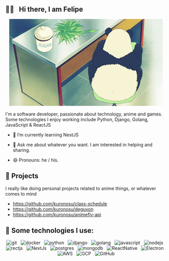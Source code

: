 ## 👋🏻 &nbsp;&nbsp;Hi there, I am Felipe

<p align="center">
  <img src="https://github.com/kuronosu/kuronosu/blob/main/panda.gif?raw=true" alt="Panda spinning in the chair gif"/>
</p>

I'm a software developer, passionate about technology, anime and games.
Some technologies I enjoy working include Python, Django, Golang, JavaScript & ReactJS

- 🌱 I’m currently learning NestJS

- 💬 Ask me about whatever you want. I am interested in helping and sharing.

- 😄 Pronouns: he / his.

## 🚀 Projects
I really like doing personal projects related to anime things, or whatever comes to mind

- https://github.com/kuronosu/class-schedule
- https://github.com/kuronosu/deguvon
- https://github.com/kuronosu/animeflv-api


## 🎯 Some technologies I use:
<p align="center">
  <img src="https://img.shields.io/badge/Git-F05032?style=for-the-badge&logo=git&logoColor=white" alt="git" />&nbsp;&nbsp;
  <img src="https://img.shields.io/badge/Docker-2CA5E0?style=for-the-badge&logo=docker&logoColor=white" alt="docker" />&nbsp;&nbsp;
  <img src="https://img.shields.io/badge/Python-3776AB?style=for-the-badge&logo=python&logoColor=white" alt="python" />&nbsp;&nbsp;
  <img src="https://img.shields.io/badge/Django-092E20?style=for-the-badge&logo=django&logoColor=white" alt="django" />&nbsp;&nbsp;
  <img src="https://img.shields.io/badge/Go-00ADD8?style=for-the-badge&logo=go&logoColor=white" alt="golang" />&nbsp;&nbsp;
  <img src="https://img.shields.io/badge/JavaScript-323330?style=for-the-badge&logo=javascript&logoColor=F7DF1E" alt="javascript" />&nbsp;&nbsp;
  <img src="https://img.shields.io/badge/Node.js-339933?style=for-the-badge&logo=nodedotjs&logoColor=white" alt="nodejs" />&nbsp;&nbsp;
  <img src="https://img.shields.io/badge/React-20232A?style=for-the-badge&logo=react&logoColor=61DAFB" alt="rectjs" />&nbsp;&nbsp;
  <img src="https://img.shields.io/badge/next.js-000000?style=for-the-badge&logo=nextdotjs&logoColor=white" alt="NextJs" />&nbsp;&nbsp;
  <img src="https://img.shields.io/badge/PostgreSQL-316192?style=for-the-badge&logo=postgresql&logoColor=white" alt="postgres" />&nbsp;&nbsp;
  <img src="https://img.shields.io/badge/MongoDB-white?style=for-the-badge&logo=mongodb&logoColor=4EA94B" alt="mongodb" />&nbsp;&nbsp;
  <img src="https://img.shields.io/badge/React_Native-20232A?style=for-the-badge&logo=react&logoColor=61DAFB" alt="ReactNative" />&nbsp;&nbsp;
  <img src="https://img.shields.io/badge/Electron-2B2E3A?style=for-the-badge&logo=electron&logoColor=9FEAF9" alt="Electron" />&nbsp;&nbsp;
  <img src="https://img.shields.io/badge/Amazon_AWS-232F3E?style=for-the-badge&logo=amazon-aws&logoColor=white" alt="AWS" />&nbsp;&nbsp;
  <img src="https://img.shields.io/badge/Google_Cloud-4285F4?style=for-the-badge&logo=google-cloud&logoColor=white" alt="GCP" />&nbsp;&nbsp;
  <img src="https://img.shields.io/badge/GitHub-100000?style=for-the-badge&logo=github&logoColor=white" alt="GitHub" />
</p>
<!--
**kuronosu/kuronosu** is a ✨ _special_ ✨ repository because its `README.md` (this file) appears on your GitHub profile.

Here are some ideas to get you started:

- 🔭 I’m currently working on ...
- 🌱 I’m currently learning ...
- 👯 I’m looking to collaborate on ...
- 🤔 I’m looking for help with ...
- 💬 Ask me about ...
- 📫 How to reach me: ...
- 😄 Pronouns: ...
- ⚡ Fun fact: ...
-->
